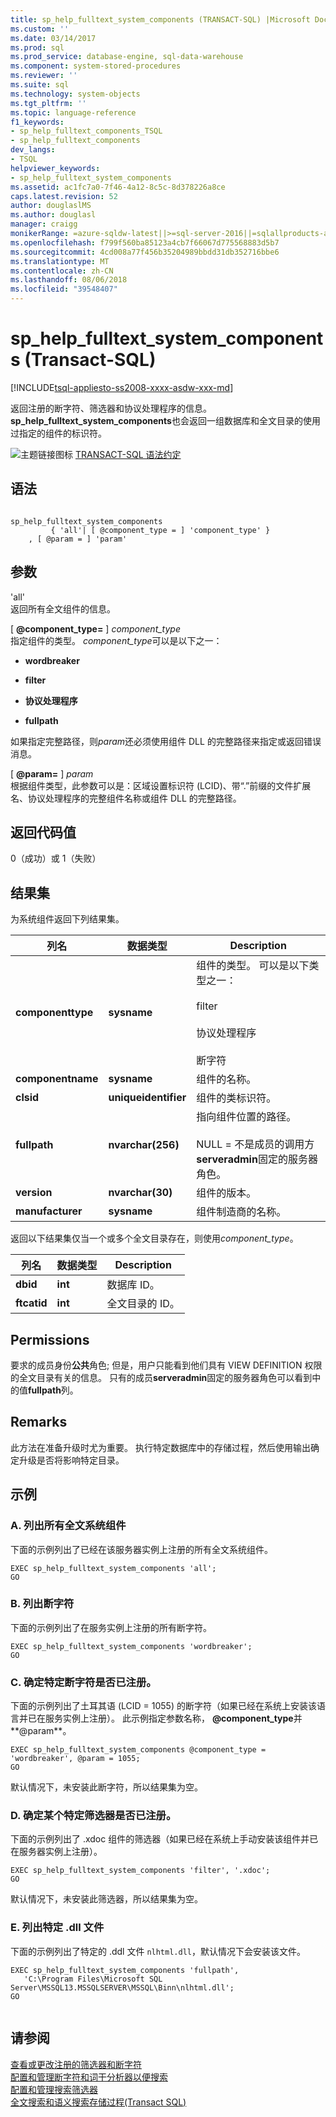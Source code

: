 ```yaml
---
title: sp_help_fulltext_system_components (TRANSACT-SQL) |Microsoft Docs
ms.custom: ''
ms.date: 03/14/2017
ms.prod: sql
ms.prod_service: database-engine, sql-data-warehouse
ms.component: system-stored-procedures
ms.reviewer: ''
ms.suite: sql
ms.technology: system-objects
ms.tgt_pltfrm: ''
ms.topic: language-reference
f1_keywords:
- sp_help_fulltext_components_TSQL
- sp_help_fulltext_components
dev_langs:
- TSQL
helpviewer_keywords:
- sp_help_fulltext_system_components
ms.assetid: ac1fc7a0-7f46-4a12-8c5c-8d378226a8ce
caps.latest.revision: 52
author: douglaslMS
ms.author: douglasl
manager: craigg
monikerRange: =azure-sqldw-latest||>=sql-server-2016||=sqlallproducts-allversions||>=sql-server-linux-2017
ms.openlocfilehash: f799f560ba85123a4cb7f66067d775568883d5b7
ms.sourcegitcommit: 4cd008a77f456b35204989bbdd31db352716bbe6
ms.translationtype: MT
ms.contentlocale: zh-CN
ms.lasthandoff: 08/06/2018
ms.locfileid: "39548407"
---
```

# <a name="sphelpfulltextsystemcomponents-transact-sql"></a>sp_help_fulltext_system_components (Transact-SQL)
[!INCLUDE[tsql-appliesto-ss2008-xxxx-asdw-xxx-md](../../includes/tsql-appliesto-ss2008-xxxx-asdw-xxx-md.md)]

  返回注册的断字符、筛选器和协议处理程序的信息。 **sp_help_fulltext_system_components**也会返回一组数据库和全文目录的使用过指定的组件的标识符。  
  
 ![主题链接图标](../../database-engine/configure-windows/media/topic-link.gif "主题链接图标") [TRANSACT-SQL 语法约定](../../t-sql/language-elements/transact-sql-syntax-conventions-transact-sql.md)  
  
## <a name="syntax"></a>语法  
  
```  
  
sp_help_fulltext_system_components   
         { 'all'| [ @component_type = ] 'component_type' }  
    , [ @param = ] 'param'  
```  
  
## <a name="arguments"></a>参数  
 'all'  
 返回所有全文组件的信息。  
  
 [ **@component_type=** ] *component_type*  
 指定组件的类型。 *component_type*可以是以下之一：  
  
-   **wordbreaker**  
  
-   **filter**  
  
-   **协议处理程序**  
  
-   **fullpath**  
  
 如果指定完整路径，则*param*还必须使用组件 DLL 的完整路径来指定或返回错误消息。  
  
 [ **@param=** ] *param*  
 根据组件类型，此参数可以是：区域设置标识符 (LCID)、带“.”前缀的文件扩展名、协议处理程序的完整组件名称或组件 DLL 的完整路径。  
  
## <a name="return-code-values"></a>返回代码值  
 0（成功）或 1（失败）  
  
## <a name="result-sets"></a>结果集  
 为系统组件返回下列结果集。  
  
|列名|数据类型|Description|  
|-----------------|---------------|-----------------|  
|**componenttype**|**sysname**|组件的类型。 可以是以下类型之一：<br /><br /> filter<br /><br /> 协议处理程序<br /><br /> 断字符|  
|**componentname**|**sysname**|组件的名称。|  
|**clsid**|**uniqueidentifier**|组件的类标识符。|  
|**fullpath**|**nvarchar(256)**|指向组件位置的路径。<br /><br /> NULL = 不是成员的调用方**serveradmin**固定的服务器角色。|  
|**version**|**nvarchar(30)**|组件的版本。|  
|**manufacturer**|**sysname**|组件制造商的名称。|  
  
 返回以下结果集仅当一个或多个全文目录存在，则使用*component_type*。  
  
|列名|数据类型|Description|  
|-----------------|---------------|-----------------|  
|**dbid**|**int**|数据库 ID。|  
|**ftcatid**|**int**|全文目录的 ID。|  
  
## <a name="permissions"></a>Permissions  
 要求的成员身份**公共**角色; 但是，用户只能看到他们具有 VIEW DEFINITION 权限的全文目录有关的信息。 只有的成员**serveradmin**固定的服务器角色可以看到中的值**fullpath**列。  
  
## <a name="remarks"></a>Remarks  
 此方法在准备升级时尤为重要。 执行特定数据库中的存储过程，然后使用输出确定升级是否将影响特定目录。  
  
## <a name="examples"></a>示例  
  
### <a name="a-listing-all-full-text-system-components"></a>A. 列出所有全文系统组件  
 下面的示例列出了已经在该服务器实例上注册的所有全文系统组件。  
  
```  
EXEC sp_help_fulltext_system_components 'all';  
GO  
```  
  
### <a name="b-listing-word-breakers"></a>B. 列出断字符  
 下面的示例列出了在服务实例上注册的所有断字符。  
  
```  
EXEC sp_help_fulltext_system_components 'wordbreaker';  
GO  
```  
  
### <a name="c-determining-whether-a-specific-word-breaker-is-registered"></a>C. 确定特定断字符是否已注册。  
 下面的示例列出了土耳其语 (LCID = 1055) 的断字符（如果已经在系统上安装该语言并已在服务实例上注册）。 此示例指定参数名称， **@component_type**并**@param**。  
  
```  
EXEC sp_help_fulltext_system_components @component_type = 'wordbreaker', @param = 1055;  
GO  
```  
  
 默认情况下，未安装此断字符，所以结果集为空。  
  
### <a name="d-determining-whether-a-specific-filter-has-been-registered"></a>D. 确定某个特定筛选器是否已注册。  
 下面的示例列出了 .xdoc 组件的筛选器（如果已经在系统上手动安装该组件并已在服务器实例上注册）。  
  
```  
EXEC sp_help_fulltext_system_components 'filter', '.xdoc';  
GO  
```  
  
 默认情况下，未安装此筛选器，所以结果集为空。  
  
### <a name="e-listing-a-specific-dll-file"></a>E. 列出特定 .dll 文件  
 下面的示例列出了特定的 .ddl 文件 `nlhtml.dll`，默认情况下会安装该文件。  
  
```  
EXEC sp_help_fulltext_system_components 'fullpath',   
   'C:\Program Files\Microsoft SQL Server\MSSQL13.MSSQLSERVER\MSSQL\Binn\nlhtml.dll';  
GO  
  
```  
  
## <a name="see-also"></a>请参阅  
 [查看或更改注册的筛选器和断字符](../../relational-databases/search/view-or-change-registered-filters-and-word-breakers.md)   
 [配置和管理断字符和词干分析器以便搜索](../../relational-databases/search/configure-and-manage-word-breakers-and-stemmers-for-search.md)   
 [配置和管理搜索筛选器](../../relational-databases/search/configure-and-manage-filters-for-search.md)   
 [全文搜索和语义搜索存储过程&#40;Transact SQL&#41;](../../relational-databases/system-stored-procedures/full-text-search-and-semantic-search-stored-procedures-transact-sql.md)  
  
  
